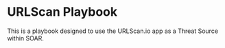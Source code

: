 # URLScan Playbook
This is a playbook designed to use the URLScan.io app as a Threat Source within SOAR.

